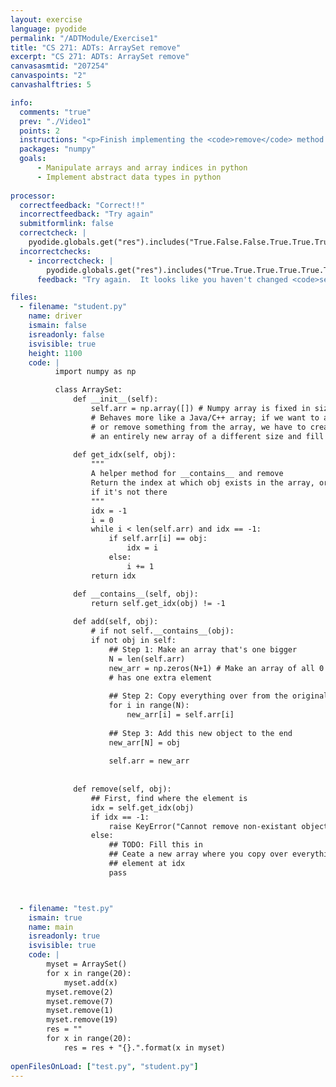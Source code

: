```yaml
---
layout: exercise
language: pyodide
permalink: "/ADTModule/Exercise1"
title: "CS 271: ADTs: ArraySet remove"
excerpt: "CS 271: ADTs: ArraySet remove"
canvasasmtid: "207254"
canvaspoints: "2"
canvashalftries: 5

info:
  comments: "true"
  prev: "./Video1"
  points: 2
  instructions: "<p>Finish implementing the <code>remove</code> method in the <code>ArraySet</code> class</p>"
  packages: "numpy"
  goals:
      - Manipulate arrays and array indices in python
      - Implement abstract data types in python
    
processor:  
  correctfeedback: "Correct!!" 
  incorrectfeedback: "Try again"
  submitformlink: false
  correctcheck: |
    pyodide.globals.get("res").includes("True.False.False.True.True.True.True.False.True.True.True.True.True.True.True.True.True.True.True.False")
  incorrectchecks:
    - incorrectcheck: |
        pyodide.globals.get("res").includes("True.True.True.True.True.True.True.True.True.True.True.True.True.True.True.True.True.True.True.True")
      feedback: "Try again.  It looks like you haven't changed <code>self.arr</code> yet.  If you made a new array, be sure to overwrite self.arr with that new array!" 

files:
  - filename: "student.py"
    name: driver
    ismain: false
    isreadonly: false
    isvisible: true
    height: 1100
    code: | 
          import numpy as np

          class ArraySet:
              def __init__(self):
                  self.arr = np.array([]) # Numpy array is fixed in size
                  # Behaves more like a Java/C++ array; if we want to add
                  # or remove something from the array, we have to create
                  # an entirely new array of a different size and fill that in
              
              def get_idx(self, obj):
                  """
                  A helper method for __contains__ and remove
                  Return the index at which obj exists in the array, or -1
                  if it's not there
                  """
                  idx = -1
                  i = 0
                  while i < len(self.arr) and idx == -1:
                      if self.arr[i] == obj:
                          idx = i
                      else:
                          i += 1
                  return idx

              def __contains__(self, obj):
                  return self.get_idx(obj) != -1
              
              def add(self, obj):
                  # if not self.__contains__(obj):
                  if not obj in self:
                      ## Step 1: Make an array that's one bigger
                      N = len(self.arr)
                      new_arr = np.zeros(N+1) # Make an array of all 0's that 
                      # has one extra element
                      
                      ## Step 2: Copy everything over from the original array
                      for i in range(N):
                          new_arr[i] = self.arr[i]
                          
                      ## Step 3: Add this new object to the end
                      new_arr[N] = obj
                      
                      self.arr = new_arr
                  
              
              def remove(self, obj):
                  ## First, find where the element is
                  idx = self.get_idx(obj)
                  if idx == -1:
                      raise KeyError("Cannot remove non-existant object {}".format(obj))
                  else:
                      ## TODO: Fill this in
                      ## Ceate a new array where you copy over everything but the 
                      ## element at idx
                      pass



  - filename: "test.py"
    ismain: true
    name: main
    isreadonly: true
    isvisible: true
    code: |
        myset = ArraySet()
        for x in range(20):
            myset.add(x)
        myset.remove(2)
        myset.remove(7)
        myset.remove(1)
        myset.remove(19)
        res = ""
        for x in range(20):
            res = res + "{}.".format(x in myset)
        
openFilesOnLoad: ["test.py", "student.py"]
---
```

